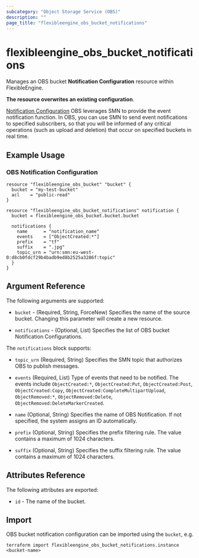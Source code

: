 ```yaml
---
subcategory: "Object Storage Service (OBS)"
description: ""
page_title: "flexibleengine_obs_bucket_notifications"
---
```


# flexibleengine_obs_bucket_notifications

Manages an OBS bucket **Notification Configuration** resource within FlexibleEngine.

**The resource overwrites an existing configuration**.

[Notification Configuration](https://docs.prod-cloud-ocb.orange-business.com/usermanual/obs/en-us_topic_0045853816.html)
OBS leverages SMN to provide the event notification function. In OBS, you can use SMN to send event notifications to
specified subscribers, so that you will be informed of any critical operations (such as upload and deletion)
that occur on specified buckets in real time.

## Example Usage

### OBS Notification Configuration

```hcl
resource "flexibleengine_obs_bucket" "bucket" {
  bucket = "my-test-bucket"
  acl    = "public-read"
}

resource "flexibleengine_obs_bucket_notifications" notification {
  bucket = flexibleengine_obs_bucket.bucket.bucket

  notifications {
    name      = "notification_name"
    events    = ["ObjectCreated:*"]
    prefix    = "tf"
    suffix    = ".jpg"
    topic_urn = "urn:smn:eu-west-0:d8cb0fdcf29b4badb9ed8b2525a3286f:topic"
  }
}
```

## Argument Reference

The following arguments are supported:

* `bucket` - (Required, String, ForceNew) Specifies the name of the source bucket.
  Changing this parameter will create a new resource.

* `notifications` - (Optional, List) Specifies the list of OBS bucket Notification Configurations.

The `notifications` block supports:

* `topic_urn` (Required, String) Specifies the SMN topic that authorizes OBS to publish messages.

* `events` (Required, List) Type of events that need to be notified. The events include `ObjectCreated:*`,
  `ObjectCreated:Put`, `ObjectCreated:Post`, `ObjectCreated:Copy`, `ObjectCreated:CompleteMultipartUpload`,
  `ObjectRemoved:*`, `ObjectRemoved:Delete`, `ObjectRemoved:DeleteMarkerCreated`.

* `name` (Optional, String) Specifies the name of OBS Notification. If not specified, the system assigns an ID
  automatically.

* `prefix` (Optional, String) Specifies the prefix filtering rule. The value contains a maximum of 1024 characters.

* `suffix` (Optional, String) Specifies the suffix filtering rule. The value contains a maximum of 1024 characters.

## Attributes Reference

The following attributes are exported:

* `id` - The name of the bucket.

## Import

OBS bucket notification configuration can be imported using the `bucket`, e.g.

```shell
terraform import flexibleengine_obs_bucket_notifications.instance <bucket-name>
```
